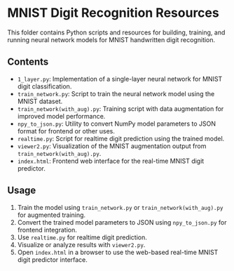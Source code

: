 # MNIST Digit Recognition Resources

This folder contains Python scripts and resources for building, training, and running neural network models for MNIST handwritten digit recognition.

## Contents

- `1_layer.py`: Implementation of a single-layer neural network for MNIST digit classification.
- `train_network.py`: Script to train the neural network model using the MNIST dataset.
- `train_network(with_aug).py`: Training script with data augmentation for improved model performance.
- `npy_to_json.py`: Utility to convert NumPy model parameters to JSON format for frontend or other uses.
- `realtime.py`: Script for realtime digit prediction using the trained model.
- `viewer2.py`: Visualization of the MNIST augmentation output from `train_network(with_aug).py`.
- `index.html`: Frontend web interface for the real-time MNIST digit predictor.

## Usage

1. Train the model using `train_network.py` or `train_network(with_aug).py` for augmented training.
2. Convert the trained model parameters to JSON using `npy_to_json.py` for frontend integration.
3. Use `realtime.py` for realtime digit prediction.
4. Visualize or analyze results with `viewer2.py`.
5. Open `index.html` in a browser to use the web-based real-time MNIST digit predictor interface.

